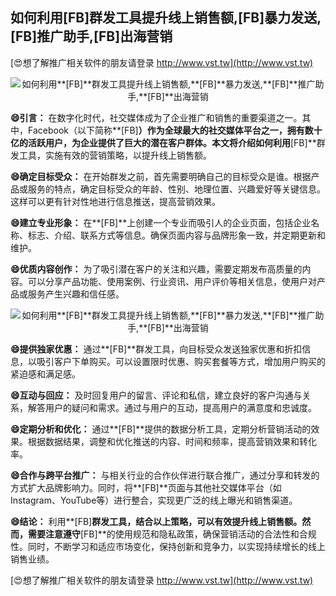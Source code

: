 ## **如何利用**[FB]**群发工具提升线上销售额,**[FB]**暴力发送,**[FB]**推广助手,**[FB]**出海营销**

[😍想了解推广相关软件的朋友请登录 http://www.vst.tw](http://www.vst.tw)

 <center><img src="https://vst.tw/MP4/tuiguang/png/6.png" alt="如何利用**[FB]**群发工具提升线上销售额,**[FB]**暴力发送,**[FB]**推广助手,**[FB]**出海营销"></center>

**😄引言：**
在数字化时代，社交媒体成为了企业推广和销售的重要渠道之一。其中，Facebook（以下简称**[FB]**）作为全球最大的社交媒体平台之一，拥有数十亿的活跃用户，为企业提供了巨大的潜在客户群体。本文将介绍如何利用**[FB]**群发工具，实施有效的营销策略，以提升线上销售额。

**😄确定目标受众：**
在开始群发之前，首先需要明确自己的目标受众是谁。根据产品或服务的特点，确定目标受众的年龄、性别、地理位置、兴趣爱好等关键信息。这样可以更有针对性地进行信息推送，提高营销效果。

**😄建立专业形象：**
在**[FB]**上创建一个专业而吸引人的企业页面，包括企业名称、标志、介绍、联系方式等信息。确保页面内容与品牌形象一致，并定期更新和维护。

**😄优质内容创作：**
为了吸引潜在客户的关注和兴趣，需要定期发布高质量的内容。可以分享产品功能、使用案例、行业资讯、用户评价等相关信息，使用户对产品或服务产生兴趣和信任感。

 <center><img src="https://vst.tw/MP4/tuiguang/png/0.png" alt="如何利用**[FB]**群发工具提升线上销售额,**[FB]**暴力发送,**[FB]**推广助手,**[FB]**出海营销"></center>

**😄提供独家优惠：**
通过**[FB]**群发工具，向目标受众发送独家优惠和折扣信息，以吸引客户下单购买。可以设置限时优惠、购买套餐等方式，增加用户购买的紧迫感和满足感。

**😄互动与回应：**
及时回复用户的留言、评论和私信，建立良好的客户沟通与关系，解答用户的疑问和需求。通过与用户的互动，提高用户的满意度和忠诚度。

**😄定期分析和优化：**
通过**[FB]**提供的数据分析工具，定期分析营销活动的效果。根据数据结果，调整和优化推送的内容、时间和频率，提高营销效果和转化率。

**😄合作与跨平台推广：**
与相关行业的合作伙伴进行联合推广，通过分享和转发的方式扩大品牌影响力。同时，将**[FB]**页面与其他社交媒体平台（如Instagram、YouTube等）进行整合，实现更广泛的线上曝光和销售渠道。

**😄结论：**
利用**[FB]**群发工具，结合以上策略，可以有效提升线上销售额。然而，需要注意遵守**[FB]**的使用规范和隐私政策，确保营销活动的合法性和合规性。同时，不断学习和适应市场变化，保持创新和竞争力，以实现持续增长的线上销售业绩。

[😍想了解推广相关软件的朋友请登录 http://www.vst.tw](http://www.vst.tw)



